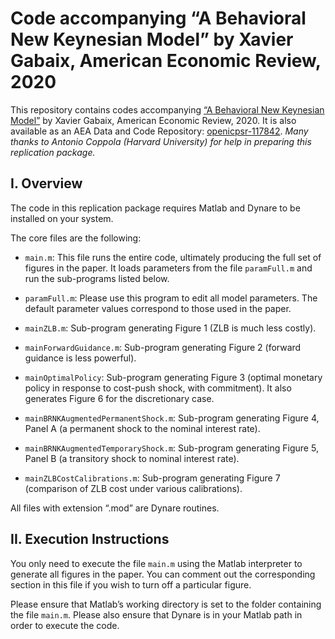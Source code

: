 # Code accompanying “A Behavioral New Keynesian Model” by Xavier Gabaix, American Economic Review, 2020

This repository contains codes accompanying [“A Behavioral New Keynesian Model”](https://www.aeaweb.org/articles?id=10.1257/aer.20162005) by Xavier Gabaix, American Economic Review, 2020. It is also available as an AEA Data and Code Repository: [openicpsr-117842](https://www.openicpsr.org/openicpsr/project/117842/version/V1/view). *Many thanks to Antonio Coppola (Harvard University) for help in preparing this replication package.*


## I. Overview

The code in this replication package requires Matlab and Dynare to be  installed on your system.

The core files are the following:

* `main.m`: This file runs the entire code, ultimately producing the full set of figures in the paper. It loads parameters from the file `paramFull.m` and run the sub-programs listed below.

* `paramFull.m`: Please use this program to edit all model parameters. The default parameter values correspond to those used in the paper.

* `mainZLB.m`: Sub-program generating Figure 1 (ZLB is much less costly).

* `mainForwardGuidance.m`: Sub-program generating Figure 2 (forward guidance is less powerful).

* `mainOptimalPolicy`: Sub-program generating Figure 3 (optimal monetary policy in response to cost-push shock, with commitment). It also generates Figure 6 for the discretionary case.

* `mainBRNKAugmentedPermanentShock.m`: Sub-program generating Figure 4, Panel A (a permanent shock to the nominal interest rate).

* `mainBRNKAugmentedTemporaryShock.m`: Sub-program generating Figure 5, Panel B (a transitory shock to nominal interest rate).

* `mainZLBCostCalibrations.m`: Sub-program generating Figure 7 (comparison of ZLB cost under various calibrations).

All files with extension “.mod” are Dynare routines.


## II. Execution Instructions

You only need to execute the file `main.m` using the Matlab interpreter to generate all figures in the paper. You can comment out the corresponding section in this file if you wish to turn off a particular figure.

Please ensure that Matlab’s working directory is set to the folder containing the file `main.m`. Please also ensure that Dynare is in your Matlab path in order to execute the code.
